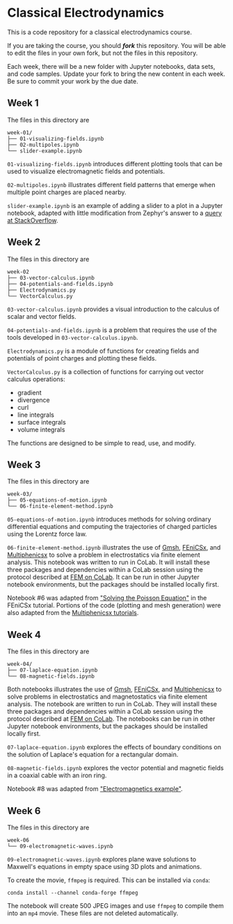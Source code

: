 Classical Electrodynamics
=========================

This is a code repository for a classical electrodynamics course.

If you are taking the course, you should ___fork___ this repository.  You will be able to edit the files in your own fork, but not the files in this repository.

Each week, there will be a new folder with Jupyter notebooks, data sets, and code samples.  Update your fork to bring the new content in each week.  Be sure to commit your work by the due date.

Week 1
------

The files in this directory are

```
week-01/
├── 01-visualizing-fields.ipynb
├── 02-multipoles.ipynb
└── slider-example.ipynb
```

`01-visualizing-fields.ipynb` introduces different plotting tools that can be used to visualize electromagnetic fields and potentials.

`02-multipoles.ipynb` illustrates different field patterns that emerge when multiple point charges are placed nearby.

`slider-example.ipynb` is an example of adding a slider to a plot in a Jupyter notebook, adapted with little modification from Zephyr's answer to a [query at StackOverflow](https://stackoverflow.com/questions/68698587/python-3d-gradient-plot-animation-with-control-slider).



Week 2
------

The files in this directory are

```
week-02
├── 03-vector-calculus.ipynb
├── 04-potentials-and-fields.ipynb
├── Electrodynamics.py
└── VectorCalculus.py
```

`03-vector-calculus.ipynb` provides a visual introduction to the calculus of scalar and vector fields.

`04-potentials-and-fields.ipynb` is a problem that requires the use of the tools developed in `03-vector-calculus.ipynb`.

`Electrodynamics.py` is a module of functions for creating fields and potentials of point charges and plotting these fields.

`VectorCalculus.py` is a collection of functions for carrying out vector calculus operations:
- gradient
- divergence
- curl
- line integrals
- surface integrals
- volume integrals

The functions are designed to be simple to read, use, and modify.


Week 3
------

The files in this directory are

```
week-03/
├── 05-equations-of-motion.ipynb
└── 06-finite-element-method.ipynb
```

`05-equations-of-motion.ipynb` introduces methods for solving ordinary differential equations and computing the trajectories of charged particles using the Lorentz force law.

`06-finite-element-method.ipynb` illustrates the use of [Gmsh](https://gmsh.info/), [FEniCSx](https://fenicsproject.org/), and [Multiphenicsx](https://github.com/multiphenics/multiphenicsx) to solve a problem in electrostatics via finite element analysis.  This notebook was written to run in CoLab.  It will install these three packages and dependencies within a CoLab session using the protocol described at [FEM on CoLab](https://fem-on-colab.github.io/index.html). It can be run in other Jupyter notebook environments, but the packages should be installed locally first.

Notebook #6 was adapted from ["Solving the Poisson Equation"](https://jorgensd.github.io/dolfinx-tutorial/chapter1/fundamentals.html) in the FEniCSx tutorial.  Portions of the code (plotting and mesh generation) were also adapted from the [Multiphenicsx tutorials](https://github.com/multiphenics/multiphenicsx/tree/main/tutorials).


Week 4
------

The files in this directory are

```
week-04/
├── 07-laplace-equation.ipynb
└── 08-magnetic-fields.ipynb
```

Both notebooks illustrates the use of [Gmsh](https://gmsh.info/), [FEniCSx](https://fenicsproject.org/), and [Multiphenicsx](https://github.com/multiphenics/multiphenicsx) to solve problems in electrostatics and magnetostatics via finite element analysis.  The notebook are written to run in CoLab.  They will install these three packages and dependencies within a CoLab session using the protocol described at [FEM on CoLab](https://fem-on-colab.github.io/index.html). The notebooks can be run in other Jupyter notebook environments, but the packages should be installed locally first.

`07-laplace-equation.ipynb` explores the effects of boundary conditions on the solution of Laplace's equation for a rectangular domain.

`08-magnetic-fields.ipynb` explores the vector potential and magnetic fields in a coaxial cable with an iron ring.

Notebook #8 was adapted from ["Electromagnetics example"](https://jorgensd.github.io/dolfinx-tutorial/chapter3/em.html#electromagnetics-example).


Week 6
------

The files in this directory are

```
week-06
└── 09-electromagnetic-waves.ipynb
```

`09-electromagnetic-waves.ipynb` explores plane wave solutions to Maxwell's equations in empty space using 3D plots and animations.

To create the movie, `ffmpeg` is required.  This can be installed via `conda`:
```
conda install --channel conda-forge ffmpeg
```
The notebook will create 500 JPEG images and use `ffmpeg` to compile them into an `mp4` movie.  These files are not deleted automatically.
